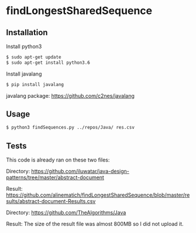 # findLongestSharedSequence

## Installation
Install python3
```sh
$ sudo apt-get update
$ sudo apt-get install python3.6
```

Install javalang

```sh
$ pip install javalang
```
javalang package: https://github.com/c2nes/javalang

## Usage

```sh
$ python3 findSequences.py ../repos/Java/ res.csv
```

## Tests

This code is already ran on these two files:

Directory: https://github.com/iluwatar/java-design-patterns/tree/master/abstract-document

Result: https://github.com/alinematich/findLongestSharedSequence/blob/master/results/abstract-document-Results.csv

Directory: https://github.com/TheAlgorithms/Java

Result: The size of the result file was almost 800MB so I did not upload it.
